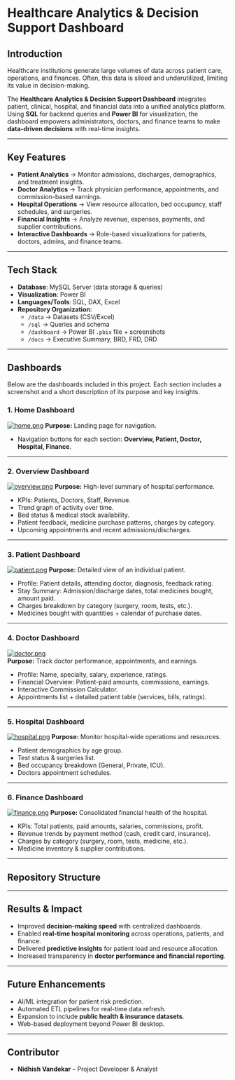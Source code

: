 # Healthcare Analytics & Decision Support Dashboard  

## Introduction  
Healthcare institutions generate large volumes of data across patient care, operations, and finances. Often, this data is siloed and underutilized, limiting its value in decision-making.  

The **Healthcare Analytics & Decision Support Dashboard** integrates patient, clinical, hospital, and financial data into a unified analytics platform. Using **SQL** for backend queries and **Power BI** for visualization, the dashboard empowers administrators, doctors, and finance teams to make **data-driven decisions** with real-time insights.  

---

## Key Features  
- **Patient Analytics** → Monitor admissions, discharges, demographics, and treatment insights.  
- **Doctor Analytics** → Track physician performance, appointments, and commission-based earnings.  
- **Hospital Operations** → View resource allocation, bed occupancy, staff schedules, and surgeries.  
- **Financial Insights** → Analyze revenue, expenses, payments, and supplier contributions.  
- **Interactive Dashboards** → Role-based visualizations for patients, doctors, admins, and finance teams.  

---

## Tech Stack  
- **Database**: MySQL Server (data storage & queries)  
- **Visualization**: Power BI  
- **Languages/Tools**: SQL, DAX, Excel  
- **Repository Organization**:  
  - `/data` → Datasets (CSV/Excel)  
  - `/sql` → Queries and schema  
  - `/dashboard` → Power BI `.pbix` file + screenshots  
  - `/docs` → Executive Summary, BRD, FRD, DRD  

---

## Dashboards  

Below are the dashboards included in this project. Each section includes a screenshot and a short description of its purpose and key insights.  

### 1. Home Dashboard  
[![home.png](https://i.postimg.cc/qqwXCzQ5/home.png)](https://postimg.cc/9w4q6X6d) 
**Purpose:** Landing page for navigation.   
- Navigation buttons for each section: **Overview, Patient, Doctor, Hospital, Finance**.  

---

### 2. Overview Dashboard  
[![overview.png](https://i.postimg.cc/Wp71JM61/overview.png)](https://postimg.cc/xqc2wN4w)
**Purpose:** High-level summary of hospital performance.  
- KPIs: Patients, Doctors, Staff, Revenue.  
- Trend graph of activity over time.  
- Bed status & medical stock availability.  
- Patient feedback, medicine purchase patterns, charges by category.  
- Upcoming appointments and recent admissions/discharges.  

---

### 3. Patient Dashboard  
[![patient.png](https://i.postimg.cc/QdJ98R46/patient.png)](https://postimg.cc/ZW0KjDh3) 
**Purpose:** Detailed view of an individual patient.  
- Profile: Patient details, attending doctor, diagnosis, feedback rating.  
- Stay Summary: Admission/discharge dates, total medicines bought, amount paid.  
- Charges breakdown by category (surgery, room, tests, etc.).  
- Medicines bought with quantities + calendar of purchase dates.  

---

### 4. Doctor Dashboard  
[![doctor.png](https://i.postimg.cc/KYcNx7NB/doctor.png)](https://postimg.cc/YvVgxWTC)  
**Purpose:** Track doctor performance, appointments, and earnings.  
- Profile: Name, specialty, salary, experience, ratings.  
- Financial Overview: Patient-paid amounts, commissions, earnings.  
- Interactive Commission Calculator.  
- Appointments list + detailed patient table (services, bills, ratings).  

---

### 5. Hospital Dashboard  
[![hospital.png](https://i.postimg.cc/13VSM66F/hospital.png)](https://postimg.cc/v4yCZ408) 
**Purpose:** Monitor hospital-wide operations and resources.  
- Patient demographics by age group.  
- Test status & surgeries list.  
- Bed occupancy breakdown (General, Private, ICU).  
- Doctors appointment schedules.  

---

### 6. Finance Dashboard  
[![finance.png](https://i.postimg.cc/c48kbc9f/finance.png)](https://postimg.cc/SJkGXcpK) 
**Purpose:** Consolidated financial health of the hospital.  
- KPIs: Total patients, paid amounts, salaries, commissions, profit.  
- Revenue trends by payment method (cash, credit card, insurance).  
- Charges by category (surgery, room, tests, medicine, etc.).  
- Medicine inventory & supplier contributions.  

---

## Repository Structure  


---

## Results & Impact  
- Improved **decision-making speed** with centralized dashboards.  
- Enabled **real-time hospital monitoring** across operations, patients, and finance.  
- Delivered **predictive insights** for patient load and resource allocation.  
- Increased transparency in **doctor performance and financial reporting**.  

---

## Future Enhancements  
- AI/ML integration for patient risk prediction.  
- Automated ETL pipelines for real-time data refresh.  
- Expansion to include **public health & insurance datasets**.  
- Web-based deployment beyond Power BI desktop.  

---

## Contributor  
- **Nidhish Vandekar** – Project Developer & Analyst  


